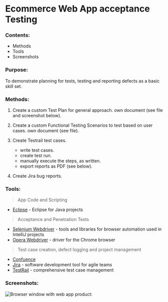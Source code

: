  **Ecommerce Web App acceptance Testing**
=======================================================

### **Contents:**
- Methods
- Tools
- Screenshots

### **Purpose:**


To demonstrate planning for tests, testing and reporting defects as a basic skill set.
 
 


### **Methods:**

1. Create a custom Test Plan for general approach. 
    own document (see file and screenshot below).

2. Create a custom Functional Testing Scenarios to test based on user cases.
    own document (see file).

3. Create Testrail test cases.
   - write test cases.
   - create test run.
   - manually execute the steps, as written.
   - export reports as PDF (see below).

4. Create Jira bug reports.

### **Tools:**


> App Code and Scripting

- [Eclipse](https://www.eclipse.org/) - Eclipse for Java projects

> Acceptance and Penetration Tests
- [Selenium Webdriver](https://www.selenium.dev/downloads/) - tools and libraries for browser automation used in IntelliJ projects
- [Opera Webdriver](https://www.selenium.dev/selenium/docs/api/java/org/openqa/selenium/opera/OperaDriver.html) - driver for the Chrome browser


> Test case creation, defect logging and project management
-  [Confuence](https://www.atlassian.com/software/confluence?&aceid=&adposition=&adgroup=102651283801&campaign=9607035500&creative=425988939023&device=c&keyword=confluence&matchtype=e&network=g&placement=&ds_kids=p52353036430&ds_e=GOOGLE&ds_eid=700000001542923&ds_e1=GOOGLE&gclid=EAIaIQobChMI0dbEstuY6wIVD-R3Ch0eMQ5PEAAYASAAEgK1PvD_BwE&gclsrc=aw.ds) 
-  [Jira](https://www.atlassian.com/software/jira?&aceid=&adposition=&adgroup=89541897982&campaign=9124878150&creative=432831695658&device=c&keyword=jira&matchtype=e&network=g&placement=&ds_kids=p51242161283&ds_e=GOOGLE&ds_eid=700000001558501&ds_e1=GOOGLE&gclid=EAIaIQobChMIw_P-w9uY6wIVyNmyCh003Al2EAAYASAAEgJkXPD_BwE&gclsrc=aw.ds) - software development tool for agile teams
-  [TestRail](https://www.gurock.com/testrail/?utm_source=adwords&utm_medium=cpc&utm_campaign=europe_en_brand&utm_content=testrail&creative=289607092283&keyword=testrail&matchtype=e&network=g&device=c&gclid=EAIaIQobChMIosbH0duY6wIVidGyCh1z7gcgEAAYASAAEgKE2PD_BwE) - comprehensive test case management


### **Screenshots:**
![Browser window with web app product:](https://user-images.githubusercontent.com/61905308/90175774-39ab6700-dda8-11ea-9095-4ecd01c6d5e9.png)
